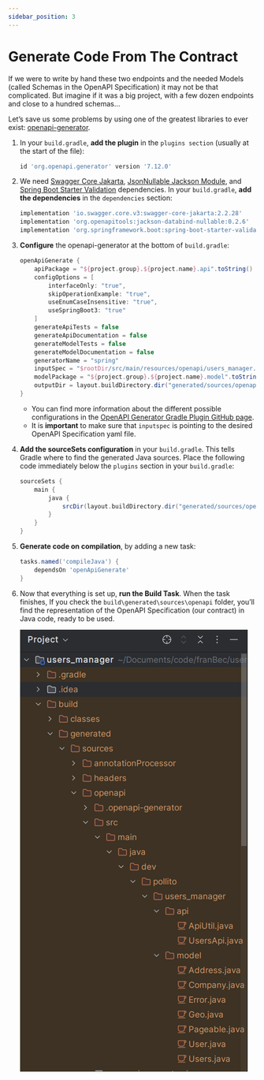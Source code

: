 ```yaml
---
sidebar_position: 3
---
```


# Generate Code From The Contract

If we were to write by hand these two endpoints and the needed Models (called Schemas in the OpenAPI Specification) it may not be that complicated. But imagine if it was a big project, with a few dozen endpoints and close to a hundred schemas…

Let’s save us some problems by using one of the greatest libraries to ever exist: [openapi-generator](https://github.com/OpenAPITools/openapi-generator).

1. In your `build.gradle`, **add the plugin** in the `plugins section` (usually at the start of the file):

    ```gradle
    id 'org.openapi.generator' version '7.12.0'
    ```

2. We need [Swagger Core Jakarta](https://mvnrepository.com/artifact/io.swagger.core.v3/swagger-core-jakarta), [JsonNullable Jackson Module](https://mvnrepository.com/artifact/org.openapitools/jackson-databind-nullable), and [Spring Boot Starter Validation](https://mvnrepository.com/artifact/org.springframework.boot/spring-boot-starter-validation) dependencies. In your `build.gradle`, **add the dependencies** in the `dependencies` section:

    ```gradle
    implementation 'io.swagger.core.v3:swagger-core-jakarta:2.2.28'
    implementation 'org.openapitools:jackson-databind-nullable:0.2.6'
    implementation 'org.springframework.boot:spring-boot-starter-validation'
    ```

3. **Configure** the openapi-generator at the bottom of `build.gradle`:

    ```gradle
    openApiGenerate {
        apiPackage = "${project.group}.${project.name}.api".toString()
        configOptions = [
            interfaceOnly: "true",
            skipOperationExample: "true",
            useEnumCaseInsensitive: "true",
            useSpringBoot3: "true"
        ]
        generateApiTests = false
        generateApiDocumentation = false
        generateModelTests = false
        generateModelDocumentation = false
        generatorName = "spring"
        inputSpec = "$rootDir/src/main/resources/openapi/users_manager.yaml".toString()
        modelPackage = "${project.group}.${project.name}.model".toString()
        outputDir = layout.buildDirectory.dir("generated/sources/openapi").get().asFile.toString()
    }
    ```

    * You can find more information about the different possible configurations in the [OpenAPI Generator Gradle Plugin GitHub page](https://github.com/OpenAPITools/openapi-generator/tree/master/modules/openapi-generator-gradle-plugin).
    * It is **important** to make sure that `inputspec` is pointing to the desired OpenAPI Specification yaml file.

4. **Add the sourceSets configuration** in your `build.gradle`. This tells Gradle where to find the generated Java sources. Place the following code immediately below the `plugins` section in your `build.gradle`:

   ```gradle
   sourceSets {
       main {
           java {
               srcDir(layout.buildDirectory.dir("generated/sources/openapi/src/main/java"))
           }
       }
   }
   ```

5. **Generate code on compilation**, by adding a new task:

    ```gradle
    tasks.named('compileJava') {
        dependsOn 'openApiGenerate'
    }
    ```

6. Now that everything is set up, **run the Build Task**. When the task finishes, If you check the `build\generated\sources\openapi` folder, you’ll find the representation of the OpenAPI Specification (our contract) in Java code, ready to be used.

    ![build.png](img/build.png)